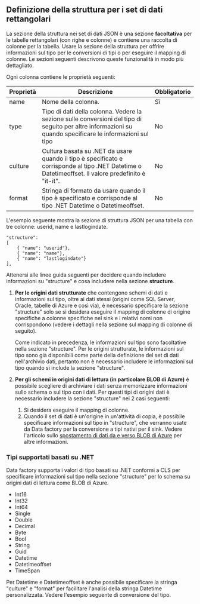 ## Definizione della struttura per i set di dati rettangolari
La sezione della struttura nei set di dati JSON è una sezione **facoltativa** per le tabelle rettangolari (con righe e colonne) e contiene una raccolta di colonne per la tabella. Usare la sezione della struttura per offrire informazioni sul tipo per le conversioni di tipi o per eseguire il mapping di colonne. Le sezioni seguenti descrivono queste funzionalità in modo più dettagliato.

Ogni colonna contiene le proprietà seguenti:

| Proprietà | Descrizione | Obbligatorio |
| -------- | ----------- | -------- |
| name | Nome della colonna. | Sì |
| type | Tipo di dati della colonna. Vedere la sezione sulle conversioni del tipo di seguito per altre informazioni su quando specificare le informazioni sul tipo | No |
| culture | Cultura basata su .NET da usare quando il tipo è specificato e corrisponde al tipo .NET Datetime o Datetimeoffset. Il valore predefinito è "it-it". | No |
| format | Stringa di formato da usare quando il tipo è specificato e corrisponde al tipo .NET Datetime o Datetimeoffset. | No |

L'esempio seguente mostra la sezione di struttura JSON per una tabella con tre colonne: userid, name e lastlogindate.

    "structure": 
    [
        { "name": "userid"},
        { "name": "name"},
        { "name": "lastlogindate"}
    ],

Attenersi alle linee guida seguenti per decidere quando includere informazioni su "structure" e cosa includere nella sezione **structure**.

1.	**Per le origini dati strutturate** che contengono schemi di dati e informazioni sul tipo, oltre ai dati stessi (origini come SQL Server, Oracle, tabelle di Azure e così via), è necessario specificare la sezione "structure" solo se si desidera eseguire il mapping di colonne di origine specifiche a colonne specifiche nel sink e i relativi nomi non corrispondono (vedere i dettagli nella sezione sul mapping di colonne di seguito). 

	Come indicato in precedenza, le informazioni sul tipo sono facoltative nella sezione "structure". Per le origini strutturate, le informazioni sul tipo sono già disponibili come parte della definizione del set di dati nell'archivio dati, pertanto non è necessario includere le informazioni sul tipo quando si include la sezione "structure".
2. **Per gli schemi in origini dati di lettura (in particolare BLOB di Azure)** è possibile scegliere di archiviare i dati senza memorizzare informazioni sullo schema o sul tipo con i dati. Per questi tipi di origini dati è necessario includere la sezione "structure" nei 2 casi seguenti:
	1. Si desidera eseguire il mapping di colonne.
	2. Quando il set di dati è un'origine in un'attività di copia, è possibile specificare informazioni sul tipo in "structure", che verranno usate da Data factory per la conversione a tipi nativi per il sink. Vedere l'articolo sullo [spostamento di dati da e verso BLOB di Azure](../articles/data-factory/data-factory-azure-blob-connector.md) per altre informazioni.

### Tipi supportati basati su .NET 
Data factory supporta i valori di tipo basati su .NET conformi a CLS per specificare informazioni sul tipo nella sezione "structure" per lo schema su origini dati di lettura come BLOB di Azure.

- Int16
- Int32 
- Int64
- Single
- Double
- Decimal
- Byte
- Bool
- String 
- Guid
- Datetime
- Datetimeoffset
- TimeSpan 

Per Datetime e Datetimeoffset è anche possibile specificare la stringa "culture" e "format" per facilitare l'analisi della stringa Datetime personalizzata. Vedere l'esempio seguente di conversione del tipo.

<!---HONumber=August15_HO6-->